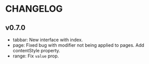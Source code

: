 
CHANGELOG
====

v0.7.0
----
 * tabbar: New interface with index.
 * page: Fixed bug with modifier not being applied to pages. Add contentStyle property.
 * range: Fix `value` prop.
